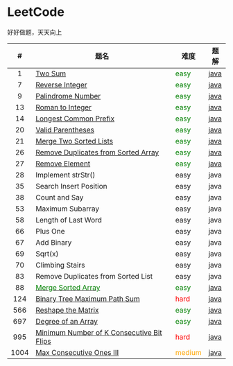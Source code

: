 # LeetCode
好好做题，天天向上

|#|题名|难度|题解|
|:----:|----|----|----|
|1|[Two Sum](https://leetcode-cn.com/problems/two-sum/)|<font color=green>easy</font>|[java](https://github.com/su-zitong/LeetCode/tree/master/algorithms/java/src/twoSum)|
|7|[Reverse Integer](https://leetcode-cn.com/problems/reverse-integer/)|<font color=green>easy</font>|[java](https://github.com/su-zitong/LeetCode/tree/master/algorithms/java/src/reverseInteger)|
|9|[Palindrome Number](https://leetcode-cn.com/problems/palindrome-number/)|<font color=green>easy</font>|[java](https://github.com/su-zitong/LeetCode/tree/master/algorithms/java/src/palindromeNumber)|
|13|[Roman to Integer](https://leetcode-cn.com/problems/roman-to-integer/)|<font color=green>easy</font>|[java](https://github.com/su-zitong/LeetCode/tree/master/algorithms/java/src/romanToInteger)|
|14|[Longest Common Prefix](https://leetcode-cn.com/problems/longest-common-prefix/)|<font color=green>easy</font>|[java](https://github.com/su-zitong/LeetCode/tree/master/algorithms/java/src/longestCommonPrefix)|
|20|[Valid Parentheses](https://leetcode-cn.com/problems/valid-parentheses/)|<font color=green>easy</font>|[java](https://github.com/su-zitong/LeetCode/tree/master/algorithms/java/src/validParentheses)|
|21|[Merge Two Sorted Lists](https://leetcode-cn.com/problems/merge-two-sorted-lists/)|<font color=green>easy</font>|[java](https://github.com/su-zitong/LeetCode/tree/master/algorithms/java/src/mergeTwoSortedLists)|
|26|[Remove Duplicates from Sorted Array](https://leetcode-cn.com/problems/remove-duplicates-from-sorted-array/)|<font color=green>easy</font>|[java](https://github.com/su-zitong/LeetCode/tree/master/algorithms/java/src/removeDuplicatesfromSortedArray)|
|27|[Remove Element](https://leetcode-cn.com/problems/remove-element/)|<font color=green>easy</font>|[java](https://github.com/su-zitong/LeetCode/tree/master/algorithms/java/src/removeElement)|
|28|Implement strStr()|easy|java|
|35|Search Insert Position|easy|java|
|38|Count and Say|easy|java|
|53|Maximum Subarray|easy|java|
|58|Length of Last Word|easy|java|
|66|Plus One|easy|java|
|67|Add Binary|easy|java|
|69|Sqrt(x)|easy|java|
|70|Climbing Stairs|easy|java|
|83|Remove Duplicates from Sorted List|easy|java|
|88|[<font color=green>Merge Sorted Array</font>](https://leetcode-cn.com/problems/merge-sorted-array/)|<font color=green>easy</font>|[java](https://github.com/su-zitong/LeetCode/tree/master/algorithms/java/src/mergeSortedArray)|
|124|[Binary Tree Maximum Path Sum](https://leetcode-cn.com/problems/binary-tree-maximum-path-sum/)|<font color=red>hard</font>|[java](https://github.com/su-zitong/LeetCode/tree/master/algorithms/java/src/binaryTreeMaximumPathSum)|
|566|[Reshape the Matrix](https://leetcode-cn.com/problems/reshape-the-matrix/)|<font color=green>easy</font>|[java](https://github.com/su-zitong/LeetCode/tree/master/algorithms/java/src/reshapeTheMatrix)|
|697|[Degree of an Array](https://leetcode-cn.com/problems/degree-of-an-array/)|<font color=green>easy</font>|[java]()|
|995|[Minimum Number of K Consecutive Bit Flips](https://leetcode-cn.com/problems/minimum-number-of-k-consecutive-bit-flips/)|<font color=red>hard</font>|[java](https://github.com/su-zitong/LeetCode/tree/master/algorithms/java/src/minimumNumberofKConsecutiveBitFlips)|
|1004|[Max Consecutive Ones III](https://leetcode-cn.com/problems/max-consecutive-ones-iii/)|<font color=orange>medium</font>|[java](https://github.com/su-zitong/LeetCode/tree/master/algorithms/java/src/maxConsecutiveOnesIII)|